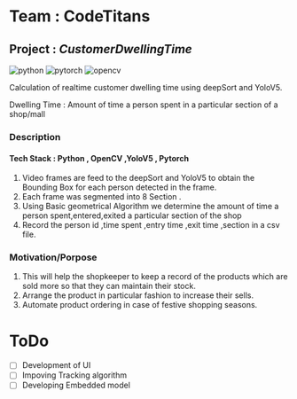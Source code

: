 # Team : CodeTitans
## Project : _CustomerDwellingTime_
  ![python](https://img.shields.io/badge/python%20-3.8-blue)
  ![pytorch](https://img.shields.io/badge/pytorch-1.9-red)
  ![opencv](https://img.shields.io/badge/OpenCV-4.0-green)
  
  Calculation of realtime customer dwelling time using deepSort and YoloV5.
  
  Dwelling Time : Amount of time a person spent in a particular section of a shop/mall
  
### Description
#### Tech Stack : Python , OpenCV ,YoloV5 , Pytorch
  1. Video frames are feed to the deepSort and YoloV5 to obtain the Bounding Box for each person detected in the frame.
  2. Each frame was segmented into 8 Section .
  3. Using Basic geometrical Algorithm we determine the amount of time a person spent,entered,exited a particular section of the shop  
  4. Record the person id ,time spent ,entry time ,exit time ,section in a csv file.
### Motivation/Porpose 
  1. This will help the shopkeeper to keep a record of the products which are sold more so that they can maintain their stock.
  2. Arrange the product in particular fashion to increase their sells.
  3. Automate product ordering in case of festive shopping seasons.  
    

# ToDo
- [ ] Development of UI
- [ ] Impoving Tracking algorithm
- [ ] Developing Embedded model 

